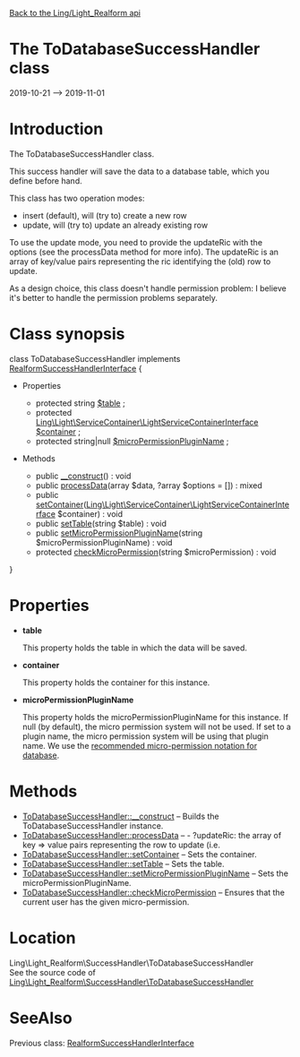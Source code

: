 [Back to the Ling/Light_Realform api](https://github.com/lingtalfi/Light_Realform/blob/master/doc/api/Ling/Light_Realform.md)



The ToDatabaseSuccessHandler class
================
2019-10-21 --> 2019-11-01






Introduction
============

The ToDatabaseSuccessHandler class.

This success handler will save the data to a database table, which you define before hand.

This class has two operation modes:

- insert (default), will (try to) create a new row
- update, will (try to) update an already existing row

To use the update mode, you need to provide the updateRic with the options (see the processData method for more info).
The updateRic is an array of key/value pairs representing the ric identifying the (old) row to update.


As a design choice, this class doesn't handle permission problem: I believe it's better to handle the permission
problems separately.



Class synopsis
==============


class <span class="pl-k">ToDatabaseSuccessHandler</span> implements [RealformSuccessHandlerInterface](https://github.com/lingtalfi/Light_Realform/blob/master/doc/api/Ling/Light_Realform/SuccessHandler/RealformSuccessHandlerInterface.md) {

- Properties
    - protected string [$table](#property-table) ;
    - protected [Ling\Light\ServiceContainer\LightServiceContainerInterface](https://github.com/lingtalfi/Light/blob/master/doc/api/Ling/Light/ServiceContainer/LightServiceContainerInterface.md) [$container](#property-container) ;
    - protected string|null [$microPermissionPluginName](#property-microPermissionPluginName) ;

- Methods
    - public [__construct](https://github.com/lingtalfi/Light_Realform/blob/master/doc/api/Ling/Light_Realform/SuccessHandler/ToDatabaseSuccessHandler/__construct.md)() : void
    - public [processData](https://github.com/lingtalfi/Light_Realform/blob/master/doc/api/Ling/Light_Realform/SuccessHandler/ToDatabaseSuccessHandler/processData.md)(array $data, ?array $options = []) : mixed
    - public [setContainer](https://github.com/lingtalfi/Light_Realform/blob/master/doc/api/Ling/Light_Realform/SuccessHandler/ToDatabaseSuccessHandler/setContainer.md)([Ling\Light\ServiceContainer\LightServiceContainerInterface](https://github.com/lingtalfi/Light/blob/master/doc/api/Ling/Light/ServiceContainer/LightServiceContainerInterface.md) $container) : void
    - public [setTable](https://github.com/lingtalfi/Light_Realform/blob/master/doc/api/Ling/Light_Realform/SuccessHandler/ToDatabaseSuccessHandler/setTable.md)(string $table) : void
    - public [setMicroPermissionPluginName](https://github.com/lingtalfi/Light_Realform/blob/master/doc/api/Ling/Light_Realform/SuccessHandler/ToDatabaseSuccessHandler/setMicroPermissionPluginName.md)(string $microPermissionPluginName) : void
    - protected [checkMicroPermission](https://github.com/lingtalfi/Light_Realform/blob/master/doc/api/Ling/Light_Realform/SuccessHandler/ToDatabaseSuccessHandler/checkMicroPermission.md)(string $microPermission) : void

}




Properties
=============

- <span id="property-table"><b>table</b></span>

    This property holds the table in which the data will be saved.
    
    

- <span id="property-container"><b>container</b></span>

    This property holds the container for this instance.
    
    

- <span id="property-microPermissionPluginName"><b>microPermissionPluginName</b></span>

    This property holds the microPermissionPluginName for this instance.
    If null (by default), the micro permission system will not be used.
    If set to a plugin name, the micro permission system will be using that plugin name.
    We use the [recommended micro-permission notation for database](https://github.com/lingtalfi/Light_MicroPermission/blob/master/doc/pages/recommended-micropermission-notation.md).
    
    



Methods
==============

- [ToDatabaseSuccessHandler::__construct](https://github.com/lingtalfi/Light_Realform/blob/master/doc/api/Ling/Light_Realform/SuccessHandler/ToDatabaseSuccessHandler/__construct.md) &ndash; Builds the ToDatabaseSuccessHandler instance.
- [ToDatabaseSuccessHandler::processData](https://github.com/lingtalfi/Light_Realform/blob/master/doc/api/Ling/Light_Realform/SuccessHandler/ToDatabaseSuccessHandler/processData.md) &ndash; - ?updateRic: the array of key => value pairs representing the row to update (i.e.
- [ToDatabaseSuccessHandler::setContainer](https://github.com/lingtalfi/Light_Realform/blob/master/doc/api/Ling/Light_Realform/SuccessHandler/ToDatabaseSuccessHandler/setContainer.md) &ndash; Sets the container.
- [ToDatabaseSuccessHandler::setTable](https://github.com/lingtalfi/Light_Realform/blob/master/doc/api/Ling/Light_Realform/SuccessHandler/ToDatabaseSuccessHandler/setTable.md) &ndash; Sets the table.
- [ToDatabaseSuccessHandler::setMicroPermissionPluginName](https://github.com/lingtalfi/Light_Realform/blob/master/doc/api/Ling/Light_Realform/SuccessHandler/ToDatabaseSuccessHandler/setMicroPermissionPluginName.md) &ndash; Sets the microPermissionPluginName.
- [ToDatabaseSuccessHandler::checkMicroPermission](https://github.com/lingtalfi/Light_Realform/blob/master/doc/api/Ling/Light_Realform/SuccessHandler/ToDatabaseSuccessHandler/checkMicroPermission.md) &ndash; Ensures that the current user has the given micro-permission.





Location
=============
Ling\Light_Realform\SuccessHandler\ToDatabaseSuccessHandler<br>
See the source code of [Ling\Light_Realform\SuccessHandler\ToDatabaseSuccessHandler](https://github.com/lingtalfi/Light_Realform/blob/master/SuccessHandler/ToDatabaseSuccessHandler.php)



SeeAlso
==============
Previous class: [RealformSuccessHandlerInterface](https://github.com/lingtalfi/Light_Realform/blob/master/doc/api/Ling/Light_Realform/SuccessHandler/RealformSuccessHandlerInterface.md)<br>
